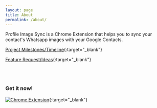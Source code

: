 ```yaml
---
layout: page
title: About
permalink: /about/
---
```


Profile Image Sync is a Chrome Extension that helps you to sync your contact's Whatsapp images with your Google Contacts.

[Project Milestones/Timeline](https://github.com/J370/Profile-Sync/projects/1){:target="_blank"}

[Feature Request/Ideas](https://github.com/J370/Profile-Sync/discussions/1){:target="_blank"}

<br /> <br /> 

### Get it now!

[![Chrome Extension](/img/chrome.png)](https://chrome.google.com/webstore/detail/lfplcgpfghfgnndjcpohkdfpkmdmijcc){:target="_blank"}